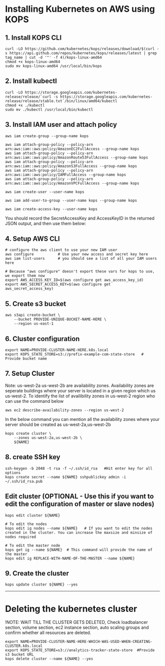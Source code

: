 # Installing Kubernetes on AWS using KOPS

## 1. Install KOPS CLI

```
curl -LO https://github.com/kubernetes/kops/releases/download/$(curl -s https://api.github.com/repos/kubernetes/kops/releases/latest | grep tag_name | cut -d '"' -f 4)/kops-linux-amd64
chmod +x kops-linux-amd64
sudo mv kops-linux-amd64 /usr/local/bin/kops
```

## 2. Install kubectl

```
curl -LO https://storage.googleapis.com/kubernetes-release/release/`curl -s https://storage.googleapis.com/kubernetes-release/release/stable.txt`/bin/linux/amd64/kubectl
chmod +x ./kubectl
sudo mv ./kubectl /usr/local/bin/kubectl
```

## 3. Install IAM user and attach policy

```
aws iam create-group --group-name kops

aws iam attach-group-policy --policy-arn arn:aws:iam::aws:policy/AmazonEC2FullAccess --group-name kops
aws iam attach-group-policy --policy-arn arn:aws:iam::aws:policy/AmazonRoute53FullAccess --group-name kops
aws iam attach-group-policy --policy-arn arn:aws:iam::aws:policy/AmazonS3FullAccess --group-name kops
aws iam attach-group-policy --policy-arn arn:aws:iam::aws:policy/IAMFullAccess --group-name kops
aws iam attach-group-policy --policy-arn arn:aws:iam::aws:policy/AmazonVPCFullAccess --group-name kops

aws iam create-user --user-name kops

aws iam add-user-to-group --user-name kops --group-name kops

aws iam create-access-key --user-name kops
```

You should record the SecretAccessKey and AccessKeyID in the returned JSON output, and then use them below:

## 4. Setup AWS CLI

```
# configure the aws client to use your new IAM user
aws configure           # Use your new access and secret key here
aws iam list-users      # you should see a list of all your IAM users here

# Because "aws configure" doesn't export these vars for kops to use, we export them now
export AWS_ACCESS_KEY_ID=$(aws configure get aws_access_key_id)
export AWS_SECRET_ACCESS_KEY=$(aws configure get aws_secret_access_key)
```

## 5. Create s3 bucket

```
aws s3api create-bucket \
    --bucket PROVIDE-UNIQUE-BUCKET-NAME-HERE \
    --region us-east-1
```

## 6. Cluster configuration

```
export NAME=PROVIDE-CLUSTER-NAME-HERE.k8s.local
export KOPS_STATE_STORE=s3://prefix-example-com-state-store   # Provide bucket name
```

## 7. Setup Cluster

Note: us-west-2a us-west-2b are availability zones. Availability zones are seperate buildings where your server is located in a given region which us us-west-2. 
To identify the list of availibility zones in us-west-2 region who can use the command below

```
aws ec2 describe-availability-zones --region us-west-2

```

In the below command you can mention all the availability zones where your server should be created as us-west-2a,us-west-2b

```
kops create cluster \
    --zones us-west-2a,us-west-2b \
    ${NAME}

```

## 8. create SSH key

```
ssh-keygen -b 2048 -t rsa -f ~/.ssh/id_rsa   #Hit enter key for all options
kops create secret --name ${NAME} sshpublickey admin -i ~/.ssh/id_rsa.pub

```

## Edit cluster (OPTIONAL - Use this if you want to edit the configuration of master or slave nodes)

```
kops edit cluster ${NAME}

# To edit the nodes 
kops edit ig nodes --name ${NAME}   # If you want to edit the nodes created in the cluster. You can increase the maxsize and minsize of nodes required

# To edit the master node
kops get ig --name ${NAME}  # This command will provide the name of the master
kops edit ig REPLACE-WITH-NAME-OF-THE-MASTER --name ${NAME}

```

## 9. Create the cluster

```
kops update cluster ${NAME} --yes

```

---

# Deleting the kubernetes cluster

!NOTE: WAIT TILL THE CLUSTER GETS DELETED, Check loadbalancer section, volume section, ec2 instance section, auto scaling groups and confirm whether all resources are deleted.

```
export NAME=PROVIDE-CLUSTER-NAME-HERE-WHICH-WAS-USED-WHEN-CREATING-CLUSTER.k8s.local
export KOPS_STATE_STORE=s3://analytics-tracker-state-store  #Provide s3 bucket URL
kops delete cluster --name ${NAME} --yes 
```





